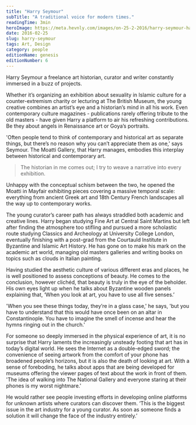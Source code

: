 ```yaml
---
title: "Harry Seymour"
subTitle: "A traditional voice for modern times."
readingTime: 3min
heroImage: https://meta.hevnly.com/images/on-25-2-2016/harry-seymour-harry-seymour-hero.jpg
date: 2016-02-25
slug: harry-seymour
tags: Art, Design
category: people
editionName: genesis
editionNumber: 6
---
```


Harry Seymour a freelance art historian, curator and writer constantly immersed in a buzz of projects.

Whether it’s organizing an exhibition about sexuality in Islamic culture for a counter-extremism charity or lecturing at The British Museum, the young creative combines an artist’s eye and a historian’s mind in all his work. Even contemporary culture magazines - publications rarely offering tribute to the old masters - have given Harry a platform to air his refreshing contributions. Be they about angels in Renaissance art or Goya’s portraits.

'Often people tend to think of contemporary and historical art as separate things, but there’s no reason why you can’t appreciate them as one,' says Seymour. The Moatti Gallery, that Harry manages, embodies this interplay between historical and contemporary art.

>The historian in me comes out; I try to weave a narrative into every exhibition.

Unhappy with the conceptual schism between the two, he opened the Moatti in Mayfair exhibiting pieces covering a massive temporal scale: everything from ancient Greek art and 18th Century French landscapes all the way up to contemporary works.

The young curator’s career path has always straddled both academic and creative lines. Harry began studying Fine Art at Central Saint Martins but left after finding the atmosphere too stifling and pursued a more scholastic route studying Classics and Archeology at University College London, eventually finishing with a post-grad from the Courtauld Institute in Byzantine and Islamic Art History. He has gone on to make his mark on the academic art world, managing old masters galleries and writing books on topics such as clouds in Italian painting.

Having studied the aesthetic culture of various different eras and places, he is well positioned to assess conceptions of beauty. He comes to the conclusion, however clichéd, that beauty is truly in the eye of the beholder. His own eyes light up when he talks about Byzantine wooden panels explaining that, ‘When you look at art, you have to use all five senses.’

'When you see these things today, they’re in a glass case,' he says, 'but you have to understand that this would have once been on an altar in Constantinople. You have to imagine the smell of incense and hear the hymns ringing out in the church.'

For someone so deeply immersed in the physical experience of art, it is no surprise that Harry laments the increasingly unsteady footing that art has in today’s digital world. He sees the Internet as a double-edged sword; the convenience of seeing artwork from the comfort of your phone has broadened people’s horizons, but it is also the death of looking at art. With a sense of foreboding, he talks about apps that are being developed for museums offering the viewer pages of text about the work in front of them. 'The idea of walking into The National Gallery and everyone staring at their phones is my worst nightmare.'

He would rather see people investing efforts in developing online platforms for unknown artists where curators can discover them. ‘This is the biggest issue in the art industry for a young curator. As soon as someone finds a solution it will change the face of the industry entirely.’
